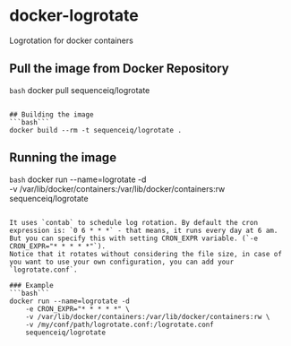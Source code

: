 # docker-logrotate
Logrotation for docker containers

## Pull the image from Docker Repository
```bash```
docker pull sequenceiq/logrotate
```

## Building the image
```bash```
docker build --rm -t sequenceiq/logrotate .
```

## Running the image
```bash```
docker run --name=logrotate -d \
    -v /var/lib/docker/containers:/var/lib/docker/containers:rw \
    sequenceiq/logrotate
```

It uses `contab` to schedule log rotation. By default the cron expression is: `0 6 * * *` - that means, it runs every day at 6 am. But you can specify this with setting CRON_EXPR variable. (`-e CRON_EXPR="* * * * *"`). 
Notice that it rotates without considering the file size, in case of you want to use your own configuration, you can add your `logrotate.conf`.

### Example
```bash```
docker run --name=logrotate -d
    -e CRON_EXPR="* * * * *" \
    -v /var/lib/docker/containers:/var/lib/docker/containers:rw \
    -v /my/conf/path/logrotate.conf:/logrotate.conf
    sequenceiq/logrotate
```
